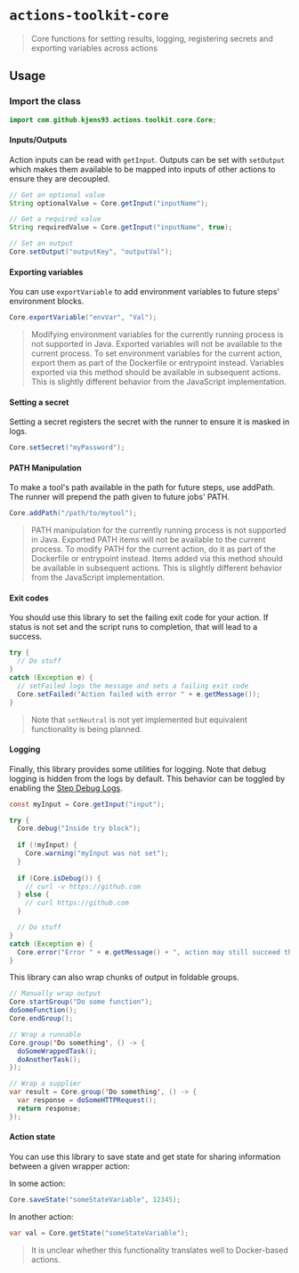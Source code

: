 # `actions-toolkit-core`

> Core functions for setting results, logging, registering secrets and exporting variables across actions

## Usage

### Import the class

```java
import com.github.kjens93.actions.toolkit.core.Core;
```

#### Inputs/Outputs

Action inputs can be read with `getInput`.  Outputs can be set with `setOutput` which makes them available to be mapped into inputs of other actions to ensure they are decoupled.

```java
// Get an optional value
String optionalValue = Core.getInput("inputName");

// Get a required value
String requiredValue = Core.getInput("inputName", true);

// Set an output
Core.setOutput("outputKey", "outputVal");
```

#### Exporting variables

You can use `exportVariable` to add environment variables to future steps' environment blocks.

```java
Core.exportVariable("envVar", "Val");
```

> Modifying environment variables for the currently running process is not supported
> in Java. Exported variables will not be available to the current process. To set
> environment variables for the current action, export them as part of the Dockerfile or 
> entrypoint instead. Variables exported via this method should be available in subsequent
> actions. This is slightly different behavior from the JavaScript implementation.

#### Setting a secret

Setting a secret registers the secret with the runner to ensure it is masked in logs.

```java
Core.setSecret("myPassword");
```

#### PATH Manipulation

To make a tool's path available in the path for future steps, use addPath. The runner will prepend the path given to future jobs' PATH.

```java
Core.addPath("/path/to/mytool");
```

> PATH manipulation for the currently running process is not supported in Java.
> Exported PATH items will not be available to the current process. To modify PATH for the
> current action, do it as part of the Dockerfile or entrypoint instead. Items added via this
> method should be available in subsequent actions. This is slightly different behavior from
> the JavaScript implementation.

#### Exit codes

You should use this library to set the failing exit code for your action.  If status is not set and the script runs to completion, that will lead to a success.

```java
try {
  // Do stuff
}
catch (Exception e) {
  // setFailed logs the message and sets a failing exit code
  Core.setFailed("Action failed with error " + e.getMessage());
}
```

> Note that `setNeutral` is not yet implemented but equivalent functionality is being planned.

#### Logging

Finally, this library provides some utilities for logging. Note that debug logging is hidden from the logs by default. This behavior can be toggled by enabling the [Step Debug Logs](../../docs/action-debugging.md#step-debug-logs).

```java
const myInput = Core.getInput("input");

try {
  Core.debug("Inside try block");
  
  if (!myInput) {
    Core.warning("myInput was not set");
  }
  
  if (Core.isDebug()) {
    // curl -v https://github.com
  } else {
    // curl https://github.com
  }

  // Do stuff
}
catch (Exception e) {
  Core.error("Error " + e.getMessage() + ", action may still succeed though");
}
```

This library can also wrap chunks of output in foldable groups.

```java
// Manually wrap output
Core.startGroup("Do some function");
doSomeFunction();
Core.endGroup();

// Wrap a runnable
Core.group('Do something', () -> {
  doSomeWrappedTask();
  doAnotherTask();
});

// Wrap a supplier
var result = Core.group('Do something', () -> {
  var response = doSomeHTTPRequest();
  return response;
});
```

#### Action state

You can use this library to save state and get state for sharing information between a given wrapper action: 

In some action:
```java
Core.saveState("someStateVariable", 12345);
```

In another action:
```java
var val = Core.getState("someStateVariable");
```

> It is unclear whether this functionality translates well to Docker-based actions.
